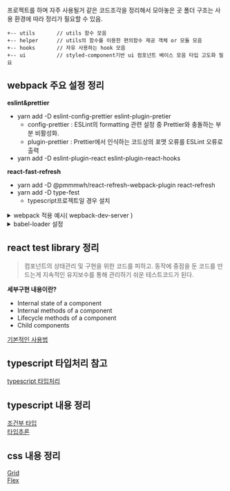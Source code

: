 프로젝트를 하며 자주 사용될거 같은 코드조각을 정리해서 모아놓은 곳
폴더 구조는 사용 환경에 따라 정리가 필요할 수 있음.

```
+-- utils       // utils 함수 모음
+-- helper      // utils의 함수를 이용한 편의함수 제공 객체 or 모듈 모음
+-- hooks       // 자유 사용하는 hook 모음
+-- ui          // styled-component기반 ui 컴포넌트 베이스 모음 타입 고도화 필요

```

## webpack 주요 설정 정리

**eslint&prettier**

- yarn add -D eslint-config-prettier eslint-plugin-pretier
  - config-prettier : ESLint의 formatting 관련 설정 중 Prettier와 충돌하는 부분 비활성화.
  - plugin-prettier : Prettier에서 인식하는 코드상의 포맷 오류를 ESLint 오류로 출력
- yarn add -D eslint-plugin-react eslint-plugin-react-hooks

**react-fast-refresh**

- yarn add -D @pmmmwh/react-refresh-webpack-plugin react-refresh
- yarn add -D type-fest
  - typescript프로젝트일 경우 설치

<details>
<summary>webpack 적용 예시( wepback-dev-server )</summary>

```js
const isDevelopment = process.env.NODE_ENV !== 'production';

module.exports = {
  mode: isDevelopment ? 'development' : 'production',
  devServer: {
    hot: true
  }
};
```

</details>

<details>
<summary>babel-loader 설정</summary>

```js
const ReactRefreshWebpackPlugin = require('@pmmmwh/react-refresh-webpack-plugin');

const isDevelopment = process.env.NODE_ENV !== 'production';

module.exports = {
  mode: isDevelopment ? 'development' : 'production',
  module: {
    rules: [
      {
        test: /\.[jt]sx?$/,
        exclude: /node_modules/,
        use: [
          {
            loader: require.resolve('babel-loader'),
            options: {
              plugins: [isDevelopment && require.resolve('react-refresh/babel')].filter(Boolean)
            }
          }
        ]
      }
    ]
  },
  plugins: [isDevelopment && new ReactRefreshWebpackPlugin()].filter(Boolean)
};
```

</details>

## react test library 정리

> 컴포넌트의 상태관리 및 구현을 위한 코드를 피하고. 동작에 중점을 둔 코드를 만드는게 지속적인 유지보수를 통해 관리하기 쉬운 테스트코드가 된다.

**세부구현 내용이란?**

- Internal state of a component
- Internal methods of a component
- Lifecycle methods of a component
- Child components

[기본적인 사용법](https://www.freecodecamp.org/news/8-simple-steps-to-start-testing-react-apps-using-react-testing-library-and-jest/#3-testing-events)

## typescript 타입처리 참고

[typescript 타입처리](https://catchts.com/validators)

## typescript 내용 정리

[조건부 타입](./summary/ts/ConditionalTypes.md)  
[타입추론](./summary/ts/TypeInference.md)

## css 내용 정리

[Grid](./summary/css/Grid.MD)  
[Flex](./summary/css/Flex.MD)
